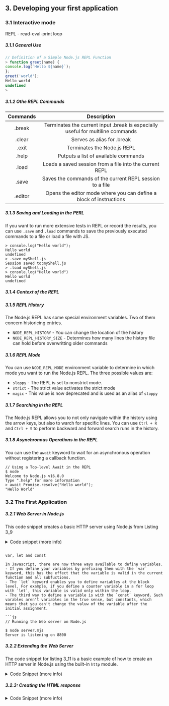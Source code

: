 <h2>3. Developing your first application</h2>

<h3>3.1 Interactive mode</h3>

REPL - read-eval-print loop

<h5>3.1.1 General Use</h5>

```js
// Definition of a Simple Node.js REPL Function
> function greet(name) {
console.log(`Hello ${name}`);
};
greet('world');
Hello world
undefined
>
```

<h5>3.1.2 Othe REPL Commands</h5>

|   Commands   |                                   Description                                   |
| :----------: | :-----------------------------------------------------------------------------: |
|    .break    | Terminates the current input .break is especially useful for multiline commands |
|    .clear    |                           Serves as alias for .break                            |
|    .exit     |                           Terminates the Node.js REPL                           |
|    .help     |                      Putputs a list of available commands                       |
| .load <file> |             Loads a saved session from a file into the current REPL             |
|    .save     |            Saves the commands of the current REPL session to a file             |
|   .editor    |       Opens the editor mode where you can define a block of instructions        |

<h5>3.1.3 Saving and Loading in the PERL</h5>

If you want to run more extensive tests in REPL or record the results, you can use `.save` and `.load` commands to save the previously executed commands to a file or load a file with JS.

```repl
> console.log("Hello world");
Hello world
undefined
> .save myShell.js
Session saved to:myShell.js
> .load myShell.js
> console.log("Hello world")
Hello world
undefined
```

<h5>3.1.4 Context of the REPL</h5>

<h5>3.1.5 REPL History</h5>

The Node.js REPL has some special environment variables. Two of them concern historicing entries.

- `NODE_REPL_HISTORY` - You can change the location of the history
- `NODE_REPL_HISTORY_SIZE` - Determines how many lines the history file can hold before overwritting older commands

<h5>3.1.6 REPL Mode</h5>

You can use `NODE_REPL_MODE` environment variable to determine in which mode you want to run the Node.js REPL.
The three possible values are:

- `sloppy` - The REPL is set to nonstrict mode.
- `strict` - The strict value activates the strict mode
- `magic` - This value is now deprecated and is used as an alias of `sloppy`

<h5>3.1.7 Searching in the REPL</h5>

The Node.js REPL allows you to not only navigate within the history using the arrow keys, but also to warch for specific lines.
You can use `Ctrl + R` and `Ctrl + S` to perform backward and forward search runs in the history.

<h5>3.1.8 Asynchronous Operations in the REPL</h5>

You can use the `await` keyword to wait for an asynchronous operation without registering a callback function.

```repl
// Using a Top-level Await in the REPL
$ node
Welcome to Node.js v16.8.0
Type ".help" for more information
> await Promise.resolve("Hello world");
"Hello World"
```

<h3>3.2 The First Application</h3>

<h5>3.2.1 Web Server in Node.js</h5>

This code snippet creates a basic HTTP server using Node.js from Listing 3_9

<details>
  <summary>Code snippet (more info)</summary>

- Step 1: Importing the HTTP Module
  This line imports the `createServer` function from the `http` module, which is part of Node.js's core modules. The `http` module provides the functionality to create and manage an `HTTP` server.

```js
import { createServer } from "http";
```

- Step 2: Creating the Server
  - The `createServer()` function is called to create a new HTTP server instance. However, unlike the previous example, no request handler function (callback) is provided as an argument.
  - Without a request handler, the server will not respond to incoming HTTP requests with any content. Instead, it will return a `404 Not Found` status for every request, since no handling logic is provided.

```js
const server = createServer();
```

- Step 3: Listening on POrt 8080 - `server.listen(8080, () => {...})` tells the server to start listening for incoming connections on port 8080. - The second argument is a callback function that is executed once the server successfully starts listening. - Inside this callback, `console.log` is used to print a message indicating that the server is listening on port 8080.

      ```js

  server.listen(8080, () => {
  console.log(`Server is listening on ${server.address().port}`)
  })

</details>

````

var, let and const

In Javascript, there are now three ways available to define variables.
- If you define your variables by prefixing them with the `var` keyword, this has the effect that the variable is valid in the current function and all subfuctions.
- The `let` keyword enables you to define variables at the block level. For example, if you define a counter variable in a for loop with `let`, this variable is valid only within the loop.
- The third way to define a variable is with the `const` keyword. Such varables aren't variables in the true sense, but constants, which means that you can't change the valuw of the variable after the initial assignment.

```js
// Running the Web server on Node.js

$ node server.mjs
Server is listening on 8800
````

<h5>3.2.2 Extending the Web Server</h5>

The code snippet for listing 3_11 is a basic example of how to create an HTTP server in Node.js using the built-in `http` module.

<details>
  <summary>Code Snippet (more info)</summary>

- Step 1: Importing the HTTP module

Import the `createServer` function from `http` module, which is a core module in Node.js for creating HTTP servers.

```js
import { createServer } from "http";
```

- Step 2: Creating the Server

  - `createServer` is called to create a new HTTP server. This functio takes a callback function as an argument. The callback is invoked every time a request is made to the server.
  - Callback function:
    - Parameters:
      - `request`: This object contains information about the incomming HTTP request (e.g, method, headers, URL)
      - `response`: This object is used to send a response back to the client
    - Response Handling
      - `response.writeHead(200, {"content-type": "text/plain; charset=utf-8"});`
        This line sends a response header to the client. The status code is `200` indicates that the request was successful. The `content-type` is set to `text/plain` with UTF-8 encoding, meanding the response will be a plain text/
      - `response.write("Hello")`
        This sends the string "Hello" as part of the response body.
      - `response.end("World\n")`
        This ends the response, sending the string `World` and a newline character `\n` to the client. After calling `end` , the response is complete, and no further data can be sent.

```js
// Step 2: Creating the server

const server = createServer((request, response) => {
  response.writeHead(200, { "content-type": "text/plain; charset=utf-8" });
  response.write("Hello");
  response.end("World\n");
});
```

- Step 3: Listening on Port 8080
  - `server.listen(8080, () => {...}` tells the server to start listening for incomming connections on port 8080.
  - The callback function passes to `listen` is executed once the server starts listening.
  - Inside the callback, `console.log` prints a message to the console indicating that the server is listening on pot 8080

```js
server.listen(8080, () => {
  console.log(`Server is listening to ${server.address().post}`);
});
```

</details>

<h5>3.2.3: Creating the HTML response</h5>

<details>
  <summary>Code Snippet (more info)</summary>


```js
import { createServer } from "http";

const server = createServer((request, response) => {
  response.writeHead(200, { "content-type": "text/html; charset=utf-8" });

  const body = `<!DOCTYPE html>
    <html>
      <head>
        <meta charset="utf-8">
        <title>Node.js Demo</title>
      </head>
      <body>
        <h1 style="color:green">Hello World</h1>
      </body>
    </html>`;

  response.end(body);
});
server.listen(8080, () => {
  console.log(
    `Server is listening to http://localhost:${server.address().port}`
  );
});
```

</details>
